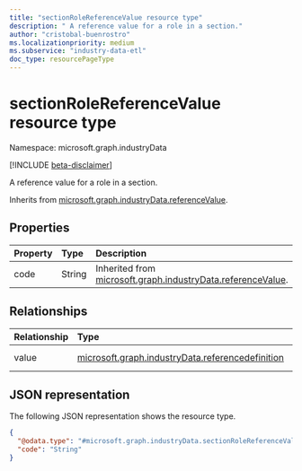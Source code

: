 ```yaml
---
title: "sectionRoleReferenceValue resource type"
description: " A reference value for a role in a section."
author: "cristobal-buenrostro"
ms.localizationpriority: medium
ms.subservice: "industry-data-etl"
doc_type: resourcePageType
---
```


# sectionRoleReferenceValue resource type

Namespace: microsoft.graph.industryData

[!INCLUDE [beta-disclaimer](../../includes/beta-disclaimer.md)]

A reference value for a role in a section.

Inherits from [microsoft.graph.industryData.referenceValue](../resources/industrydata-referencevalue.md).

## Properties

| Property | Type   | Description                                                                                                |
| :------- | :----- | :--------------------------------------------------------------------------------------------------------- |
| code     | String | Inherited from [microsoft.graph.industryData.referenceValue](../resources/industrydata-referencevalue.md). |

## Relationships

| Relationship | Type                                                                    | Description                                                                                               |
| :----------- | :---------------------------------------------------------------------- | :-------------------------------------------------------------------------------------------------------- |
| value        | [microsoft.graph.industryData.referencedefinition](../resources/industrydata-referencedefinition.md) | Inherited from [microsoft.graph.industryData.referenceValue](../resources/industrydata-referencevalue.md). |

## JSON representation

The following JSON representation shows the resource type.

<!-- {
  "blockType": "resource",
  "@odata.type": "microsoft.graph.industryData.sectionRoleReferenceValue"
}
-->

```json
{
  "@odata.type": "#microsoft.graph.industryData.sectionRoleReferenceValue",
  "code": "String"
}
```
